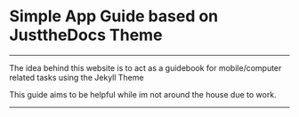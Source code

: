 # Simple App Guide based on JusttheDocs Theme

--- 

The idea behind this website is to act as a guidebook for mobile/computer related tasks using the Jekyll Theme

 This guide aims to be helpful while im not around the house due to work.

 ---
